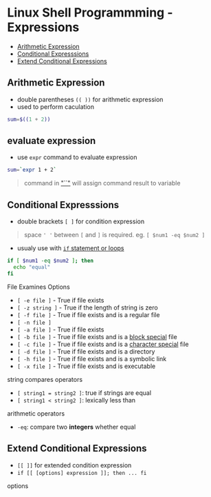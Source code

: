 # Linux Shell Programmming - Expressions

* [Arithmetic Expression](#arithmetic-expression)
* [Conditional Expresssions](#conditional-expresssions)
* [Extend Conditional Expressions](#extend-conditional-expressions)

## Arithmetic Expression

- double parentheses `(( ))` for arithmetic expression
- used to perform caculation

```sh
sum=$((1 + 2))
```

## evaluate expression

- use `expr` command to evaluate expression

```sh
sum=`expr 1 + 2`
```

> command in ["``"](linux-shell-variable.md#assign-value-to-variable-from-command) will assign command result to variable

## Conditional Expresssions

- double brackets `[ ]` for condition expression

> space `' '` between `[` and `]` is required. eg. `[ $num1 -eq $num2 ]`

- usualy use with [`if` statement or loops](linux-shell-flow-control.md)

```sh
if [ $num1 -eq $num2 ]; then
  echo "equal"
fi
```

File Examines Options

- `[ -e file ]` - True if file exists
- `[ -z string ]` - True if the length of string is zero
- `[ -f file ]` - True if file exists and is a regular file
- `[ -n file ]`
- `[ -a file ]` - True if file exists
- `[ -b file ]` - True if file exists and is a [block special]() file
- `[ -c file ]` - True if file exists and is a [character special]() file
- `[ -d file ]` - True if file exists and is a directory
- `[ -h file ]` - True if file exists and is a symbolic link
- `[ -x file ]` - True if file exists and is executable

string compares operators

- `[ string1 = string2 ]`: true if strings are equal
- `[ string1 < string2 ]`: lexically less than

arithmetic operators

- `-eq`: compare two **integers** whether equal

## Extend Conditional Expressions

- `[[ ]]` for extended condition expression
- `if [[ [options] expression ]]; then ... fi`

options


